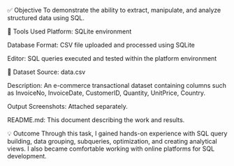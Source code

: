✅ Objective
To demonstrate the ability to extract, manipulate, and analyze structured data using SQL.

🧰 Tools Used
Platform: SQLite environment

Database Format: CSV file uploaded and processed using SQLite

Editor: SQL queries executed and tested within the platform environment

📂 Dataset
Source: data.csv

Description: An e-commerce transactional dataset containing columns such as InvoiceNo, InvoiceDate, CustomerID, Quantity, UnitPrice, Country.

Output Screenshots: Attached separately.

README.md: This document describing the work and results.

💡 Outcome
Through this task, I gained hands-on experience with SQL query building, data grouping, subqueries, optimization, and creating analytical views. I also became comfortable working with online platforms for SQL development.

